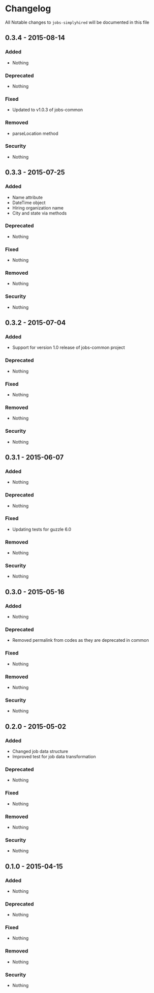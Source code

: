 # Changelog
All Notable changes to `jobs-simplyhired` will be documented in this file

## 0.3.4 - 2015-08-14

### Added
- Nothing

### Deprecated
- Nothing

### Fixed
- Updated to v1.0.3 of jobs-common

### Removed
- parseLocation method

### Security
- Nothing

## 0.3.3 - 2015-07-25

### Added
- Name attribute
- DateTime object
- Hiring organization name
- City and state via methods

### Deprecated
- Nothing

### Fixed
- Nothing

### Removed
- Nothing

### Security
- Nothing

## 0.3.2 - 2015-07-04

### Added
- Support for version 1.0 release of jobs-common project

### Deprecated
- Nothing

### Fixed
- Nothing

### Removed
- Nothing

### Security
- Nothing

## 0.3.1 - 2015-06-07

### Added
- Nothing

### Deprecated
- Nothing

### Fixed
- Updating tests for guzzle 6.0

### Removed
- Nothing

### Security
- Nothing

## 0.3.0 - 2015-05-16

### Added
- Nothing

### Deprecated
- Removed permalink from codes as they are deprecated in common

### Fixed
- Nothing

### Removed
- Nothing

### Security
- Nothing

## 0.2.0 - 2015-05-02

### Added
- Changed job data structure
- Improved test for job data transformation

### Deprecated
- Nothing

### Fixed
- Nothing

### Removed
- Nothing

### Security
- Nothing

## 0.1.0 - 2015-04-15

### Added
- Nothing

### Deprecated
- Nothing

### Fixed
- Nothing

### Removed
- Nothing

### Security
- Nothing

